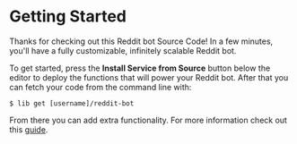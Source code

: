 # Getting Started

Thanks for checking out this Reddit bot Source Code! In a few minutes, you'll have a fully customizable, infinitely scalable Reddit bot.

To get started, press the __Install Service from Source__ button below the editor to deploy the functions that will power your Reddit bot. After that you can fetch your code from the command line with: 

```
$ lib get [username]/reddit-bot
```

From there you can add extra functionality. For more information check out this [guide](link).

